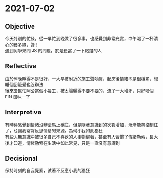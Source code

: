 # 2021-07-02

## Objective
今天特別的忙碌，從一早忙到晚做了很多事，也感覺到非常充實，中午喝了一杯清心的優多綠，讚！  
遇到同學來問 JS 的問題，於是便當了一下點燈的人

## Reflective
由於昨晚睡得不是很好，一大早被附近的施工聲吵醒，起床後情緒不是很穩定，想睡個回籠覺也沒辦法  
後來去幫忙阿公當個小農工，被太陽曬得不要不要的，流了一大堆汗，只好喝個 FIN 回味一下  

## Interpretive
有時候感覺到情緒沒辦法馬上穩住，但是隨著意識到的次數增加，漸漸能夠控制住了，也讓我常常反思情緒的來源，為何小我如此猖狂  
有些人無意識中被很多自己不喜歡的人事物綁著，甚至有人習慣了情緒勒索，長大後才知道，情緒勒索在生活中如此常見，只是一直沒有意識到  

## Decisional
保持時刻的自我覺察，試著不反應小我的猖狂
